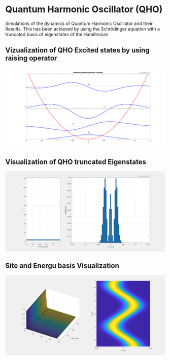 # Quantum Harmonic Oscillator (QHO)

Simulations of the dynamics of Quantum Harmonic Oscillator and their Results. This has been achieved by using the Schrödinger equation with a truncated basis of eigenstates of the Hamiltonian


## Vizualization of QHO Excited states by using raising operator
![QHO Excited states](https://github.com/GraniteMask/Quantum-Harmonic-Oscillator/blob/master/excitedStates.PNG?raw=true)

## Visualization of QHO truncated Eigenstates 
![QHO truncated Eigenstates](https://github.com/GraniteMask/Quantum-Harmonic-Oscillator/blob/master/TruncatedEigenstates.png?raw=true)

## Site and Energu basis Visualization

![Site and Energu basis Visualization](https://github.com/GraniteMask/Quantum-Harmonic-Oscillator/blob/master/siteEnergy.png?raw=true)
